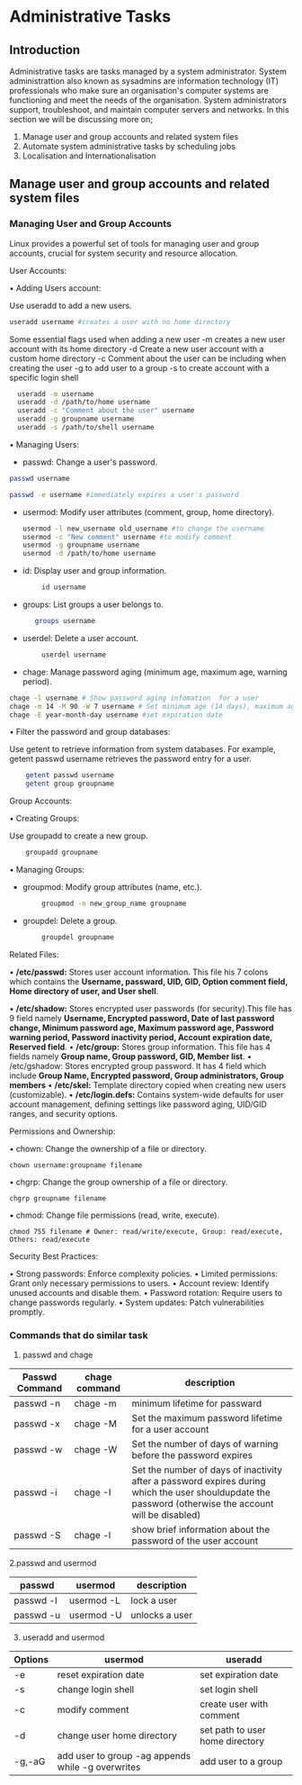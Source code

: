 # Administrative Tasks
## Introduction
Administrative tasks are tasks managed by a system administrator. System administrattion also known as sysadmins are information technology (IT) professionals who make sure an organisation's computer systems are functioning and meet the needs of the organisation. System administrators support, troubleshoot, and maintain computer servers and networks. 
In this section we will be discussing more on;
1. Manage user and group accounts and related system files
1. Automate system administrative tasks by scheduling jobs
1. Localisation and Internationalisation
## Manage user and group accounts and related system files
### Managing User and Group Accounts 

Linux provides a powerful set of tools for managing user and group accounts, crucial for system security and resource allocation. 

User Accounts:

• Adding Users account:

  Use useradd to add a new users.

  ```sh 
  useradd username #creates a user with no home directory
  ``` 
  Some essential flags used when adding a new user
  -m creates a new user account with its home directory
  -d Create a new user account with a custom home directory
  -c Comment about the user can be including when creating the user
  -g to add user to a group
  -s to create account with a specific login shell
```sh
  useradd -m username 
  useradd -d /path/to/home username 
  useradd -c "Comment about the user" username 
  useradd -g groupname username 
  useradd -s /path/to/shell username 
  ```
  

• Managing Users:

  * passwd: Change a user's password.

   ```sh
   passwd username
   ``` 
   ```sh
   passwd -e username #immediately expires a user's password
   ```

  * usermod: Modify user attributes (comment, group, home directory).

    ```sh
    usermod -l new_username old_username #to change the username
    usermod -c "New comment" username #to modify comment
    usermod -g groupname username    
    usermod -d /path/to/home username
    ```
    

  * id: Display user and group information.
```sh
        id username
```
    

  * groups: List groups a user belongs to.

     ```sh
        groups username
    ```

  * userdel: Delete a user account.
```sh
        userdel username
 ```   

  * chage: Manage password aging (minimum age, maximum age, warning period).

 ```sh 
 chage -l username # Show password aging infomation  for a user
 chage -m 14 -M 90 -W 7 username # Set minimum age (14 days), maximum age (90 days), and warning period (7 days) 
 chage -E year-month-day username #set expiration date 
 ```   
• Filter the password and group databases:

  Use getent to retrieve information from system databases. For example, getent passwd username retrieves the password entry for a user. 
```sh
    getent passwd username
    getent group groupname 
 ``` 
  

Group Accounts:

• Creating Groups:

  Use groupadd to create a new group.

```sh
    groupadd groupname
``` 

• Managing Groups: 

  * groupmod: Modify group attributes (name, etc.).
```sh
        groupmod -n new_group_name groupname
```    

  * groupdel: Delete a group.
```sh
        groupdel groupname
```    

Related Files:

• **/etc/passwd:** Stores user account information. This file his 7 colons which contains the **Username, passward, UID, GID, Option comment field, Home directory of user, and User shell**.

• **/etc/shadow:** Stores encrypted user passwords (for security).This file has 9 field namely **Username, Encrypted password, Date of last password change, Minimum password age, Maximum password age, Password warning period, Password inactivity period, Account expiration date, Reserved field**.
• **/etc/group:** Stores group information. This file has 4 fields namely **Group name, Group password, GID, Member list**.
• /etc/gshadow: Stores encrypted group password. It has 4 field which include **Group Name, Encrypted password, Group administrators, Group members**
• **/etc/skel:** Template directory copied when creating new users (customizable).
• **/etc/login.defs:** Contains system-wide defaults for user account management, defining settings like password aging, UID/GID ranges, and security options.

Permissions and Ownership:

• chown: Change the ownership of a file or directory.

    chown username:groupname filename
  

• chgrp: Change the group ownership of a file or directory.

    chgrp groupname filename
  

• chmod: Change file permissions (read, write, execute).

    chmod 755 filename # Owner: read/write/execute, Group: read/execute, Others: read/execute
  

Security Best Practices:

• Strong passwords: Enforce complexity policies.
• Limited permissions: Grant only necessary permissions to users.
• Account review: Identify unused accounts and disable them.
• Password rotation: Require users to change passwords regularly.
• System updates: Patch vulnerabilities promptly.

### Commands that do similar task 
1. passwd and chage

|Passwd Command   |   chage command    |description|
|-----------------|--------------------|-----------|        
|   passwd -n              |  chage -m                  |minimum lifetime for passward|
|  passwd -x               |   chage -M                 |Set the maximum password lifetime for a user account|
|   passwd -w              |      chage -W              |Set the number of days of warning before the password expires 
|   passwd -i              |   chage -I                 |Set the number of days of inactivity after a password expires during which the user shouldupdate the password (otherwise the account will be disabled)|
|  passwd -S               | chage -l                   |show brief information about the password of the user account

2.passwd and usermod

|passwd  |usermod  |description
|--------|---------|----------|
| passwd -l                | usermod -L                   |lock a user
|passwd -u| usermod -U|unlocks a user
3. useradd and usermod 

|Options    |usermod |useradd       |
|-----------|--------|--------------| 
|-e        |  reset expiration date      |set expiration date              | 
| -s        | change login shell       |   set login shell           | 
|       -c       | modify comment       | create user with comment             |
|           -d   |  change user home directory      |set path to user home directory              | 
|    -g,-aG      |add user to group -ag appends while -g overwrites        | add user to a group             |  
